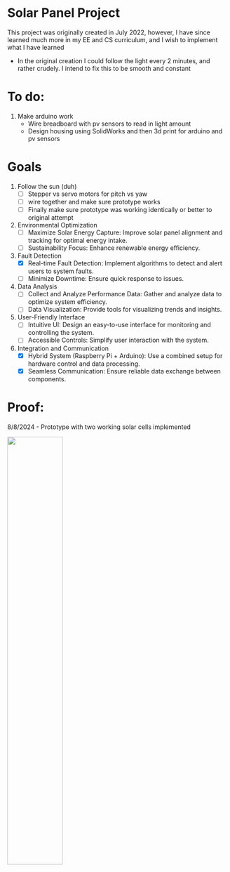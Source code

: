 # Solar Panel Project
This project was originally created in July 2022, however, I have since learned much more in my EE and CS curriculum, and I wish to implement what I have learned
- In the original creation I could follow the light every 2 minutes, and rather crudely. I intend to fix this to be smooth and constant
# To do:
1. Make arduino work
   - Wire breadboard with pv sensors to read in light amount
   - Design housing using SolidWorks and then 3d print for arduino and pv sensors

# Goals
1. Follow the sun (duh)
   - [ ] Stepper vs servo motors for pitch vs yaw
   - [ ] wire together and make sure prototype works
   - [ ] Finally make sure prototype was working identically or better to original attempt
2. Environmental Optimization
   - [ ] Maximize Solar Energy Capture: Improve solar panel alignment and tracking for optimal energy intake.
   - [ ] Sustainability Focus: Enhance renewable energy efficiency.
3. Fault Detection
   - [x] Real-time Fault Detection: Implement algorithms to detect and alert users to system faults.
   - [ ] Minimize Downtime: Ensure quick response to issues.
4. Data Analysis
   - [ ] Collect and Analyze Performance Data: Gather and analyze data to optimize system efficiency.
   - [ ] Data Visualization: Provide tools for visualizing trends and insights.
5. User-Friendly Interface
   - [ ] Intuitive UI: Design an easy-to-use interface for monitoring and controlling the system.
   - [ ] Accessible Controls: Simplify user interaction with the system.
6. Integration and Communication
    - [x] Hybrid System (Raspberry Pi + Arduino): Use a combined setup for hardware control and data processing.
    - [x] Seamless Communication: Ensure reliable data exchange between components.

# Proof:
8/8/2024 - Prototype with two working solar cells implemented

<img src="https://github.com/user-attachments/assets/73f7f326-c8b0-420e-9000-744e345c970b" width="50%" height="50%">


